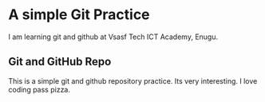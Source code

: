 # A simple Git Practice
I am learning git and github at Vsasf Tech ICT Academy, Enugu.
## Git and GitHub Repo
This is a simple git and github repository practice. Its 
very interesting. I love coding pass pizza.